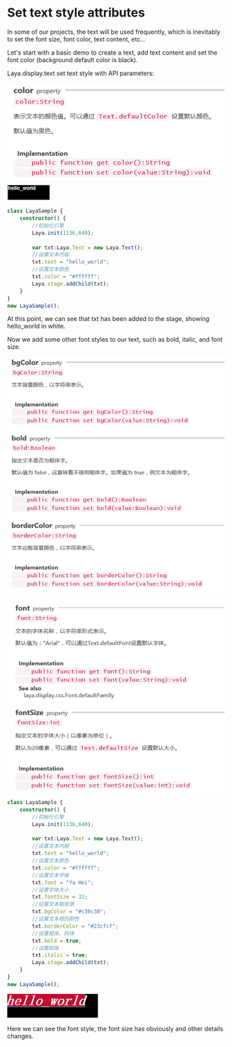 # Set text style attributes

In some of our projects, the text will be used frequently, which is inevitably to set the font size, font color, text content, etc... 

Let's start with a basic demo  to create a text,  add text content and set the font color (background default color is black).

Laya.display.text set  text style with API parameters:

![1](img/1.png)</br>

![2](img/2.png)</br>

```typescript
class LayaSample {
    constructor() {
        //初始化引擎
        Laya.init(1136,640);

        var txt:Laya.Text = new Laya.Text();
        //设置文本内容
        txt.text = "hello_world";
        //设置文本颜色
        txt.color = "#ffffff";
        Laya.stage.addChild(txt);
    }
}
new LayaSample();
```

At this point, we can see that txt has been added to the stage, showing hello_world in white.

Now we add some other font styles to our text, such as bold, italic, and font size.

![3](img/3.png)<br/>

![4](img/4.png)<br/>

```typescript
class LayaSample {
    constructor() {
        //初始化引擎
        Laya.init(1136,640);

        var txt:Laya.Text = new Laya.Text();
        //设置文本内容
        txt.text = "hello_world";
        //设置文本颜色
        txt.color = "#ffffff";
        //设置文本字体
        txt.font = "Ya Hei";
        //设置字体大小
        txt.fontSize = 32;
        //设置文本取背景
        txt.bgColor = "#c30c30";
        //设置文本框的颜色
        txt.borderColor = "#23cfcf";
        //设置粗体、斜体
        txt.bold = true;
        //设置斜体
        txt.italic = true;
        Laya.stage.addChild(txt);
    }
}
new LayaSample();
```

![5](img/5.png)</br>

Here we can see the font style, the font size has obviously and other details changes.